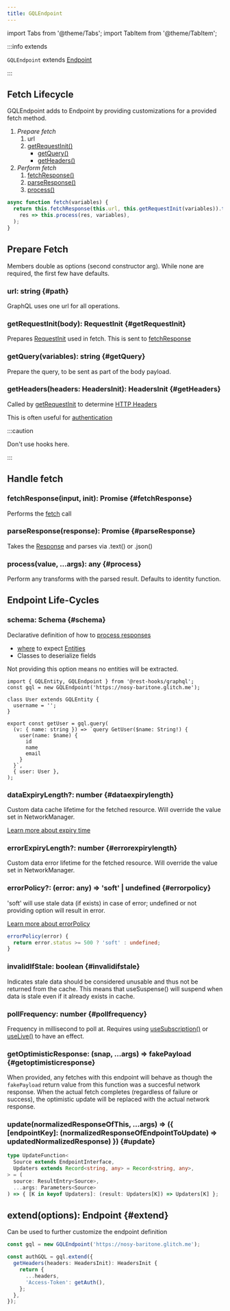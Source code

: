 ```yaml
---
title: GQLEndpoint
---
```


import Tabs from '@theme/Tabs';
import TabItem from '@theme/TabItem';

:::info extends

`GQLEndpoint` extends [Endpoint](./Endpoint.md)

:::

## Fetch Lifecycle

GQLEndpoint adds to Endpoint by providing customizations for a provided fetch method.

1. _Prepare fetch_
   1. url
   1. [getRequestInit()](#getRequestInit)
      - [getQuery()](#getQuery)
      - [getHeaders()](#getHeaders)
1. _Perform fetch_
   1. [fetchResponse()](#fetchResponse)
   1. [parseResponse()](#parseResponse)
   1. [process()](#process)

```ts title="fetch implementation for GQLEndpoint"
async function fetch(variables) {
  return this.fetchResponse(this.url, this.getRequestInit(variables)).then(
    res => this.process(res, variables),
  );
}
```

## Prepare Fetch

Members double as options (second constructor arg). While none are required, the first few
have defaults.

### url: string {#path}

GraphQL uses one url for all operations.


### getRequestInit(body): RequestInit {#getRequestInit}

Prepares [RequestInit](https://developer.mozilla.org/en-US/docs/Web/API/WindowOrWorkerGlobalScope/fetch) used in fetch.
This is sent to [fetchResponse](#fetchResponse)

### getQuery(variables): string {#getQuery}

Prepare the query, to be sent as part of the body payload.

### getHeaders(headers: HeadersInit): HeadersInit {#getHeaders}

Called by [getRequestInit](#getRequestInit) to determine [HTTP Headers](https://developer.mozilla.org/en-US/docs/Web/API/Request/headers)

This is often useful for [authentication](../auth)

:::caution

Don't use hooks here.

:::

## Handle fetch

### fetchResponse(input, init): Promise {#fetchResponse}

Performs the [fetch](https://developer.mozilla.org/en-US/docs/Web/API/Fetch_API) call

### parseResponse(response): Promise {#parseResponse}

Takes the [Response](https://developer.mozilla.org/en-US/docs/Web/API/Response) and parses via .text() or .json()

### process(value, ...args): any {#process}

Perform any transforms with the parsed result. Defaults to identity function.

## Endpoint Life-Cycles

### schema: Schema {#schema}

Declarative definition of how to [process responses](./schema)

- [where](./schema) to expect [Entities](./Entity.md)
- Classes to deserialize fields

Not providing this option means no entities will be extracted.

```tsx
import { GQLEntity, GQLEndpoint } from '@rest-hooks/graphql';
const gql = new GQLEndpoint('https://nosy-baritone.glitch.me');

class User extends GQLEntity {
  username = '';
}

export const getUser = gql.query(
  (v: { name: string }) => `query GetUser($name: String!) {
    user(name: $name) {
      id
      name
      email
    }
  }`,
  { user: User },
);
```

### dataExpiryLength?: number {#dataexpirylength}

Custom data cache lifetime for the fetched resource. Will override the value set in NetworkManager.

[Learn more about expiry time](/docs/concepts/expiry-policy#expiry-time)

### errorExpiryLength?: number {#errorexpirylength}

Custom data error lifetime for the fetched resource. Will override the value set in NetworkManager.

### errorPolicy?: (error: any) => 'soft' | undefined {#errorpolicy}

'soft' will use stale data (if exists) in case of error; undefined or not providing option will result
in error.

[Learn more about errorPolicy](/docs/concepts/expiry-policy#error-policy)

```ts
errorPolicy(error) {
  return error.status >= 500 ? 'soft' : undefined;
}
```

### invalidIfStale: boolean {#invalidifstale}

Indicates stale data should be considered unusable and thus not be returned from the cache. This means
that useSuspense() will suspend when data is stale even if it already exists in cache.

### pollFrequency: number {#pollfrequency}

Frequency in millisecond to poll at. Requires using [useSubscription()](/docs/api/useSubscription) or
[useLive()](/docs/api/useLive) to have an effect.

### getOptimisticResponse: (snap, ...args) => fakePayload {#getoptimisticresponse}

When provided, any fetches with this endpoint will behave as though the `fakePayload` return value
from this function was a succesful network response. When the actual fetch completes (regardless
of failure or success), the optimistic update will be replaced with the actual network response.

### update(normalizedResponseOfThis, ...args) => ({ [endpointKey]: (normalizedResponseOfEndpointToUpdate) => updatedNormalizedResponse) }) {#update}

```ts title="UpdateType.ts"
type UpdateFunction<
  Source extends EndpointInterface,
  Updaters extends Record<string, any> = Record<string, any>,
> = (
  source: ResultEntry<Source>,
  ...args: Parameters<Source>
) => { [K in keyof Updaters]: (result: Updaters[K]) => Updaters[K] };
```

## extend(options): Endpoint {#extend}

Can be used to further customize the endpoint definition

```typescript
const gql = new GQLEndpoint('https://nosy-baritone.glitch.me');

const authGQL = gql.extend({
  getHeaders(headers: HeadersInit): HeadersInit {
    return {
      ...headers,
      'Access-Token': getAuth(),
    };
  },
});
```
